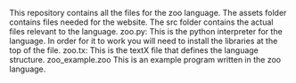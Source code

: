 This repository contains all the files for the zoo language. The assets folder contains files needed for the website. The src folder contains the actual files relevant to the language. 
zoo.py: This is the python interpreter for the language. In order for it to work you will need to install the libraries at the top of the file. 
zoo.tx: This is the textX file that defines the language structure. 
zoo_example.zoo This is an example program written in the zoo language.
